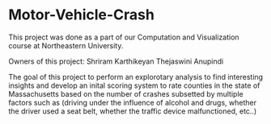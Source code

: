 # Motor-Vehicle-Crash

This project was done as a part of our Computation and Visualization course at Northeastern University.

Owners of this project:
Shriram Karthikeyan
Thejaswini Anupindi

The goal of this project to perform an explorotary analysis to find interesting insights and develop an inital scoring system to rate counties in the state of Massachusetts based on the number of crashes subsetted by multiple factors such as (driving under the influence of alcohol and drugs, whether the driver used a seat belt, whether the traffic device malfunctioned, etc..)
